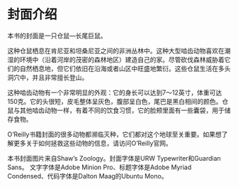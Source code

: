 # 封面介绍

本书的封面是一只仓鼠—长尾巨鼠。

这种仓鼠栖息在肯尼亚和坦桑尼亚之间的非洲丛林中。这种大型啮齿动物喜欢在潮湿的环境中（沿着河岸的茂密的森林地区）建造自己的家。尽管砍伐森林威胁着它们的自然栖息地，但它们依旧在沿海或者山区中旺盛地繁衍。这些仓鼠生活在多头洞穴中，并且非常擅长登山。

这种啮齿动物有一个非常明显的外观：它的身长可以达到7～12英寸，体重可达150克。它的头很短，皮毛整体呈灰色，腹部呈白色，尾巴是黑白相间的颜色。仓鼠与其他啮齿动物一样，有着不同的饮食习惯，它的脸颊里面有一些囊袋，用于储存食物。

O’Reilly书籍封面的很多动物都濒临灭种，它们都对这个地球至关重要。如果想了解更多关于如何拯救这些动物的信息，请访问O’Reilly官网。

本书封面图片来自Shaw’s Zoology。封面字体是URW Typewriter和Guardian Sans。 文字字体是Adobe Minion Pro、标题字体是Adobe Myriad Condensed、代码字体是Dalton Maag的Ubuntu Mono。



